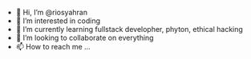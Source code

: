 - 👋 Hi, I’m @riosyahran
- 👀 I’m interested in coding
- 🌱 I’m currently learning fullstack developher, phyton, ethical hacking
- 💞️ I’m looking to collaborate on everything
- 📫 How to reach me ...

<!---
riosyahran/riosyahran is a ✨ special ✨ repository because its `README.md` (this file) appears on your GitHub profile.
You can click the Preview link to take a look at your changes.
--->
